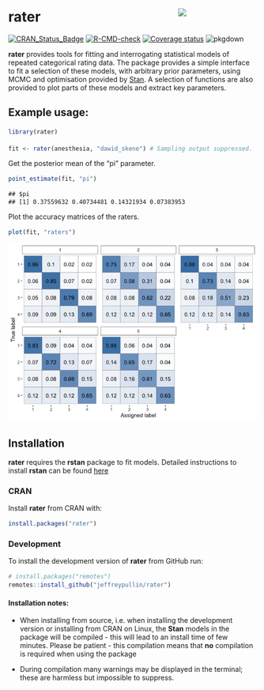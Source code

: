 
# rater <img src="man/figures/rater.png" align="right" width="160" />

<!-- badges: start -->

[![CRAN_Status_Badge](https://www.r-pkg.org/badges/version/rater)](https://cran.r-project.org/package=rater)
[![R-CMD-check](https://github.com/jeffreypullin/rater/actions/workflows/R-CMD-check.yaml/badge.svg)](https://github.com/jeffreypullin/rater/actions/workflows/R-CMD-check.yaml)
[![Coverage
status](https://codecov.io/gh/jeffreypullin/rater/branch/master/graph/badge.svg)](https://codecov.io/github/jeffreypullin/rater?branch=master)
![pkgdown](https://github.com/jeffreypullin/rater/workflows/pkgdown/badge.svg)

<!-- badges: end -->

**rater** provides tools for fitting and interrogating statistical
models of repeated categorical rating data. The package provides a
simple interface to fit a selection of these models, with arbitrary
prior parameters, using MCMC and optimisation provided by
[Stan](https://mc-stan.org/). A selection of functions are also provided
to plot parts of these models and extract key parameters.

## Example usage:

``` r
library(rater)

fit <- rater(anesthesia, "dawid_skene") # Sampling output suppressed.
```

Get the posterior mean of the “pi” parameter.

``` r
point_estimate(fit, "pi")
```

    ## $pi
    ## [1] 0.37559632 0.40734481 0.14321934 0.07383953

Plot the accuracy matrices of the raters.

``` r
plot(fit, "raters")
```

![](man/figures/README-plot-demo-1.png)<!-- -->

## Installation

**rater** requires the **rstan** package to fit models. Detailed
instructions to install **rstan** can be found
[here](https://github.com/stan-dev/rstan/wiki/RStan-Getting-Started)

### CRAN

Install **rater** from CRAN with:

``` r
install.packages("rater")
```

### Development

To install the development version of **rater** from GitHub run:

``` r
# install.packages("remotes")
remotes::install_github("jeffreypullin/rater")
```

#### Installation notes:

- When installing from source, i.e. when installing the development
  version or installing from CRAN on Linux, the **Stan** models in the
  package will be compiled - this will lead to an install time of few
  minutes. Please be patient - this compilation means that **no**
  compilation is required when using the package

- During compilation many warnings may be displayed in the terminal;
  these are harmless but impossible to suppress.
